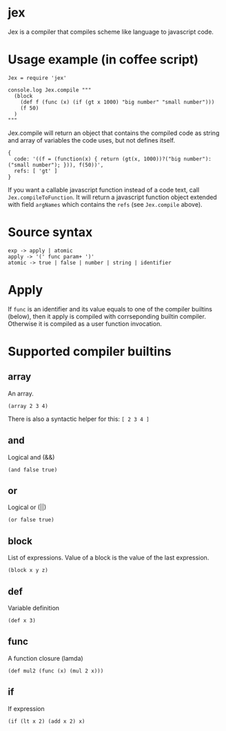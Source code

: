 jex
===

Jex is a compiler that compiles scheme like language to javascript code.

Usage example (in coffee script)
================================

    Jex = require 'jex'

    console.log Jex.compile """
      (block
        (def f (func (x) (if (gt x 1000) "big number" "small number")))
        (f 50)
      )
    """

Jex.compile will return an object that contains the compiled code as string and array of variables
the code uses, but not defines itself.

    { 
      code: '((f = (function(x) { return (gt(x, 1000))?("big number"):("small number"); })), f(50))',
      refs: [ 'gt' ] 
    }

If you want a callable javascript function instead of a code text, call `Jex.compileToFunction`. It
will return a javascript function object extended with field `argNames` which contains
the `refs` (see `Jex.compile` above).

Source syntax
=============

    exp -> apply | atomic
    apply -> '(' func param+ ')'
    atomic -> true | false | number | string | identifier

Apply
=====
If `func` is an identifier and its value equals to one of the compiler builtins (below), 
then it apply is compiled with corrseponding builtin compiler. Otherwise it
is compiled as a user function invocation.

Supported compiler builtins
===========================

array
----- 
An array. 

    (array 2 3 4)

There is also a syntactic helper for this: `[ 2 3 4 ]`

and
---
Logical and (&&)

    (and false true)

or
---
Logical or (||)

    (or false true)

block
-----
List of expressions. Value of a block is the value of the last expression.

    (block x y z)

def
---
Variable definition

    (def x 3)

func
----
A function closure (lamda)

    (def mul2 (func (x) (mul 2 x)))

if
---
If expression

    (if (lt x 2) (add x 2) x)

 
